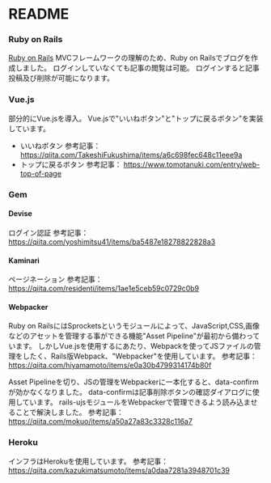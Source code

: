 # README

### Ruby on Rails
[Ruby on Rails](https://rubyonrails.org/)
MVCフレームワークの理解のため、Ruby on Railsでブログを作成しました。
ログインしていなくても記事の閲覧は可能。
ログインすると記事投稿及び削除が可能になります。

### Vue.js
部分的にVue.jsを導入。
Vue.jsで"いいねボタン"と"トップに戻るボタン"を実装しています。
- いいねボタン
参考記事：
https://qiita.com/TakeshiFukushima/items/a6c698fec648c11eee9a
- トップに戻るボタン
参考記事：
https://www.tomotanuki.com/entry/web-top-of-page

### Gem
#### Devise
ログイン認証
参考記事：
https://qiita.com/yoshimitsu41/items/ba5487e18278822828a3

#### Kaminari
ページネーション
参考記事：
https://qiita.com/residenti/items/1ae1e5ceb59c0729c0b9

#### Webpacker
Ruby on RailsにはSprocketsというモジュールによって、JavaScript,CSS,画像などのアセットを管理する事ができる機能"Asset Pipeline"が最初から備わっています。
しかしVue.jsを使用するにあたり、Webpackを使ってJSファイルの管理をしたく、Rails版Webpack、"Webpacker"を使用しています。
参考記事：
https://qiita.com/hiyamamoto/items/e0a30b4799314174b80f

Asset Pipelineを切り、JSの管理をWebpackerに一本化すると、data-confirmが効かなくなりました。
data-confirmは記事削除ボタンの確認ダイアログに使用しています。
rails-ujsモジュールをWebpackerで管理できるよう読み込ませることで解決しました。
参考記事：
https://qiita.com/mokuo/items/a50a27a83c3328c116a7

### Heroku
インフラはHerokuを使用しています。
参考記事：
https://qiita.com/kazukimatsumoto/items/a0daa7281a3948701c39

